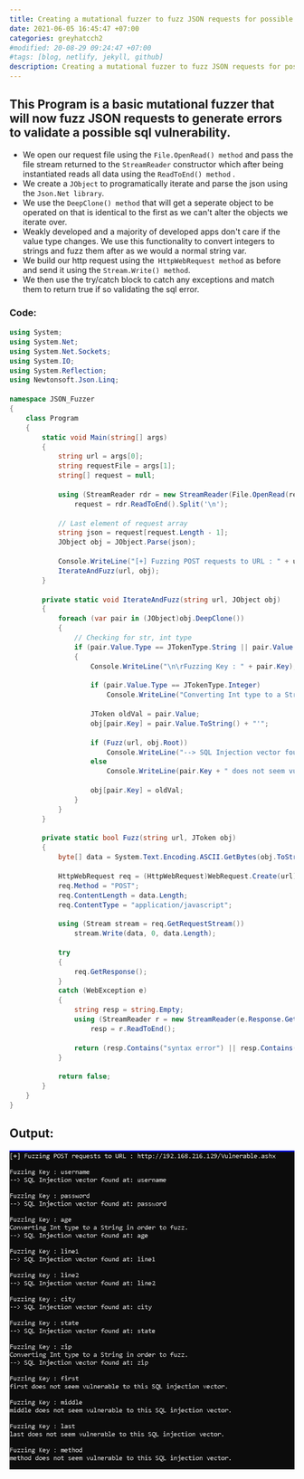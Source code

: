```yaml
---
title: Creating a mutational fuzzer to fuzz JSON requests for possible sqli errors.
date: 2021-06-05 16:45:47 +07:00
categories: greyhatcch2
#modified: 20-08-29 09:24:47 +07:00
#tags: [blog, netlify, jekyll, github]
description: Creating a mutational fuzzer to fuzz JSON requests for possible sqli errors.
---
```


## This Program is a basic mutational fuzzer that will now fuzz JSON requests to generate errors to validate a possible sql vulnerability.

- We open our request file using the `File.OpenRead() method` and pass the file stream returned to the `StreamReader` constructor which after being instantiated reads all data using the `ReadToEnd() method` .
- We create a `JObject` to programatically iterate and parse the json using the `Json.Net library`.
- We use the `DeepClone() method` that will get a seperate object to be operated on that is identical to the first as we can't alter the objects we iterate over.
- Weakly developed and a majority of developed apps don't care if the value type changes. We use this functionality to convert integers to strings and fuzz them after as we would a normal string var.
- We build our http request using the` HttpWebRequest method` as before and send it using the `Stream.Write() method`. 
- We then use the try/catch block to catch any exceptions and match them to return true if so validating the sql error.


### Code:

```csharp
using System;
using System.Net;
using System.Net.Sockets;
using System.IO;
using System.Reflection;
using Newtonsoft.Json.Linq;

namespace JSON_Fuzzer
{
    class Program
    {
        static void Main(string[] args)
        {
            string url = args[0];
            string requestFile = args[1];
            string[] request = null;
            
            using (StreamReader rdr = new StreamReader(File.OpenRead(requestFile)))
                request = rdr.ReadToEnd().Split('\n');
            
            // Last element of request array
            string json = request[request.Length - 1];
            JObject obj = JObject.Parse(json);

            Console.WriteLine("[+] Fuzzing POST requests to URL : " + url);
            IterateAndFuzz(url, obj);            
        }

        private static void IterateAndFuzz(string url, JObject obj)
        {
            foreach (var pair in (JObject)obj.DeepClone())
            {
                // Checking for str, int type 
                if (pair.Value.Type == JTokenType.String || pair.Value.Type == JTokenType.Integer)
                {
                    Console.WriteLine("\n\rFuzzing Key : " + pair.Key);

                    if (pair.Value.Type == JTokenType.Integer)
                        Console.WriteLine("Converting Int type to a String in order to fuzz.");

                    JToken oldVal = pair.Value;
                    obj[pair.Key] = pair.Value.ToString() + "'";

                    if (Fuzz(url, obj.Root))
                        Console.WriteLine("--> SQL Injection vector found at: " + pair.Key);
                    else
                        Console.WriteLine(pair.Key + " does not seem vulnerable to this SQL injection vector.");

                    obj[pair.Key] = oldVal;
                }
            }                 
        }

        private static bool Fuzz(string url, JToken obj)
        {
            byte[] data = System.Text.Encoding.ASCII.GetBytes(obj.ToString());

            HttpWebRequest req = (HttpWebRequest)WebRequest.Create(url);
            req.Method = "POST";
            req.ContentLength = data.Length;
            req.ContentType = "application/javascript";

            using (Stream stream = req.GetRequestStream())
                stream.Write(data, 0, data.Length);

            try
            {
                req.GetResponse();
            }
            catch (WebException e)
            {
                string resp = string.Empty;
                using (StreamReader r = new StreamReader(e.Response.GetResponseStream()))
                    resp = r.ReadToEnd();

                return (resp.Contains("syntax error") || resp.Contains("unterminated"));
            }

            return false;
        }
    }
}
```

## Output:

![Image](https://raw.githubusercontent.com/m3rcer/m3rcer.github.io/master/_posts/coding/csharp/greyhatc/Ch2/Json_sql_fuzzer/json_sql_fuzer.PNG)
